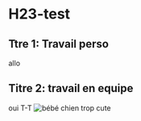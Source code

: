 # H23-test
## Ttre 1: Travail perso
allo
## Titre 2: travail en equipe
oui
T-T
<img src="./image.jpeg" alt="bébé chien trop cute">
